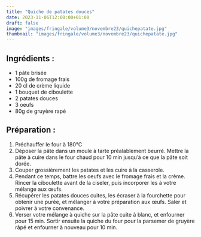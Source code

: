```yaml
---
title: "Quiche de patates douces"
date: 2023-11-06T12:00:00+01:00
draft: false
image: "images/fringale/volume3/novembre23/quichepatate.jpg"
thumbnail: "images/fringale/volume3/novembre23/quichepatate.jpg"
---
```


## Ingrédients : 

- 1 pâte brisée
- 100g de fromage frais
- 20 cl de crème liquide
- 1 bouquet de ciboulette
- 2 patates douces
- 3 oeufs
- 80g de gruyère rapé

## Préparation : 

1. Préchauffer le four à 180°C
2. Déposer la pâte dans un moule à tarte préalablement beurré. Mettre la pâte à cuire dans le four chaud pour 10 min jusqu’à ce que la pâte soit dorée.
3. Couper grossièrement les patates et les cuire à la casserole.
4. Pendant ce temps, battre les oeufs avec le fromage frais et la crème. Rincer la ciboulette avant de la ciseler, puis incorporer les à votre mélange aux œufs.
5. Récupérer les patates douces cuites, les écraser à la fourchette pour obtenir une purée, et mélanger à votre préparation aux œufs. Saler et poivrer à votre convenance.
6. Verser votre mélange à quiche sur la pâte cuite à blanc, et enfourner pour 15 min. Sortir ensuite la quiche du four pour la parsemer de gruyère râpé et enfourner à nouveau pour 10 min.
